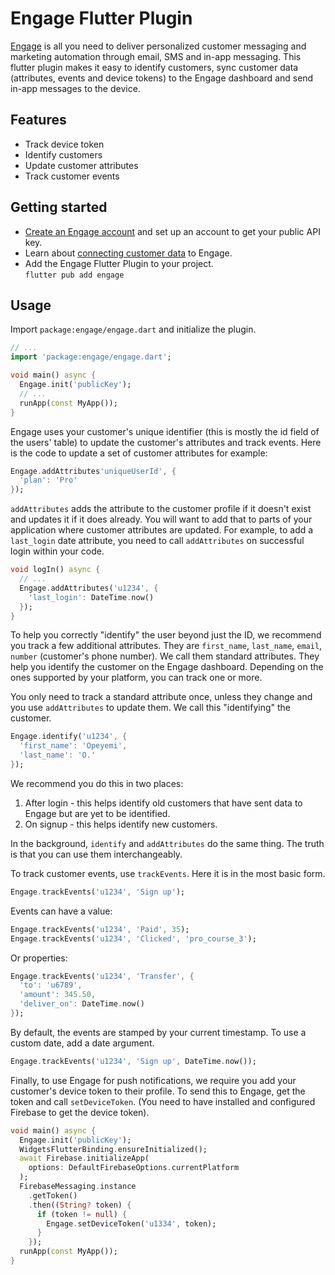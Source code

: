 # Engage Flutter Plugin 

[Engage](https://engage.so/) is all you need to deliver personalized customer messaging and marketing automation through email, SMS and in-app messaging. This flutter plugin makes it easy to identify customers, sync customer data (attributes, events and device tokens) to the Engage dashboard and send in-app messages to the device.

## Features

- Track device token
- Identify customers
- Update customer attributes
- Track customer events

## Getting started

- [Create an Engage account](https://engage.so/) and set up an account to get your public API key.
- Learn about [connecting customer data](https://engage.so/docs/guides/connecting-user-data) to Engage.
- Add the Engage Flutter Plugin to your project.   
`flutter pub add engage`

## Usage

Import `package:engage/engage.dart` and initialize the plugin.

```dart
// ...
import 'package:engage/engage.dart';

void main() async {
  Engage.init('publicKey');
  // ...
  runApp(const MyApp());
}
```

Engage uses your customer's unique identifier (this is mostly the id field of the users' table) to update the customer's attributes and track events. Here is the code to update a set of customer attributes for example:

```dart
Engage.addAttributes'uniqueUserId', {
  'plan': 'Pro'
});
```

`addAttributes` adds the attribute to the customer profile if it doesn't exist and updates it if it does already. You will want to add that to parts of your application where customer attributes are updated. For example, to add a `last_login` date attribute, you need to call `addAttributes` on successful login within your code.

```dart
void logIn() async {
  // ... 
  Engage.addAttributes('u1234', {
    'last_login': DateTime.now()
  });
}
```

To help you correctly "identify" the user beyond just the ID, we recommend you track a few additional attributes. They are `first_name`, `last_name`, `email`, `number` (customer's phone number). We call them standard attributes. They help you identify the customer on the Engage dashboard. Depending on the ones supported by your platform, you can track one or more.

You only need to track a standard attribute once, unless they change and you use `addAttributes` to update them. We call this "identifying" the customer.

```dart
Engage.identify('u1234', {
  'first_name': 'Opeyemi',
  'last_name': 'O.'
});
```

We recommend you do this in two places:
1. After login - this helps identify old customers that have sent data to Engage but are yet to be identified.
2. On signup - this helps identify new customers.

In the background, `identify` and `addAttributes` do the same thing. The truth is that you can use them interchangeably.

To track customer events, use `trackEvents`. Here it is in the most basic form.

```dart
Engage.trackEvents('u1234', 'Sign up');
```

Events can have a value:

```dart
Engage.trackEvents('u1234', 'Paid', 35);
Engage.trackEvents('u1234', 'Clicked', 'pro_course_3');
```

Or properties:

```dart
Engage.trackEvents('u1234', 'Transfer', {
  'to': 'u6789',
  'amount': 345.50,
  'deliver_on': DateTime.now()
});
```

By default, the events are stamped by your current timestamp. To use a custom date, add a date argument.

```dart
Engage.trackEvents('u1234', 'Sign up', DateTime.now());
```

Finally, to use Engage for push notifications, we require you add your customer's device token to their profile. To send this to Engage, get the token and call `setDeviceToken`. (You need to have installed and configured Firebase to get the device token).

```dart
void main() async {
  Engage.init('publicKey');
  WidgetsFlutterBinding.ensureInitialized();
  await Firebase.initializeApp(
    options: DefaultFirebaseOptions.currentPlatform
  );
  FirebaseMessaging.instance
    .getToken()
    .then((String? token) {
      if (token != null) {
        Engage.setDeviceToken('u1334', token);
      }
    });
  runApp(const MyApp());
}
```

